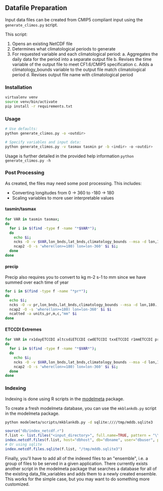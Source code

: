 ## Datafile Preparation

Input data files can be created from CMIP5 compliant input using the `generate_climos.py` script.

This script:

1. Opens an existing NetCDF file
2. Determines what climatological periods to generate
3. For requested variable and each climatological period:
   a. Aggregates the daily data for the period into a separate output file
   b. Revises the time variable of the output file to meet CF1.6/CMIP5 specification
   c. Adds a climatology_bounds variable to the output file match climatological period
   d. Revises output file name with climatological period

### Installation

```bash
virtualenv venv
source venv/bin/activate
pip install -r requirements.txt
```

### Usage

```bash
# Use defaults:
python generate_climos.py -o <outdir>

# Specify variables and input data:
python generate_climos.py -v tasmax tasmin pr -b <indir> -o <outdir>
```

Usage is further detailed in the provided help information `python generate_climos.py -h`

### Post Processing

As created, the files may need some post processing. This includes:

* Converting longitudes from 0 -> 360 to -180 -> 180
* Scaling variables to more user interpretable values

#### tasmin/tasmax

```bash
for VAR in tasmin tasmax;
do
  for i in $(find -type f -name "*$VAR*");
  do
    echo $i;
    ncks -O -v $VAR,lon_bnds,lat_bnds,climatology_bounds --msa -d lon,180.,360. -d lon,0.,179.999999 $i $i;
    ncap2 -O -s 'where(lon>=180) lon=lon-360' $i $i;
  done
done
```

#### precip

Precip also requires you to convert to kg m-2 s-1 to mm since we have summed over each time of year

```bash
for i in $(find -type f -name "*pr*");
do
  echo $i;
  ncks -O -v pr,lon_bnds,lat_bnds,climatology_bounds --msa -d lon,180.,360. -d lon,0.,179.999999 $i $i
  ncap2 -O -s 'where(lon>=180) lon=lon-360' $i $i
  ncatted -a units,pr,m,c,"mm" $i
done
```

#### ETCCDI Extremes

```bash
for VAR in rx1dayETCCDI altcsdiETCCDI cwdETCCDI txxETCCDI r1mmETCCDI prcptotETCCDI r95pETCCDI tx10pETCCDI sdiiETCCDI r20mmETCCDI txnETCCDI tn10pETCCDI tnnETCCDI suETCCDI idETCCDI tnxETCCDI tx90pETCCDI fdETCCDI r10mmETCCDI wsdiETCCDI rx5dayETCCDI tn90pETCCDI r99pETCCDI altwsdiETCCDI csdiETCCDI cddETCCDI trETCCDI altcwdETCCDI dtrETCCDI gslETCCDI altcddETCCDI;
do
  for i in $(find -type f -name "*$VAR*");
  do
    echo $i;
    ncks -O -v $VAR,lon_bnds,lat_bnds,climatology_bounds --msa -d lon,180.,360. -d lon,0.,179.999999 $i $i;
    ncap2 -O -s 'where(lon>=180) lon=lon-360' $i $i;
  done
done
```

### Indexing

Indexing is done using R scripts in the [modelmeta](https://github.com/pacificclimate/modelmeta) package.

To create a fresh modelmeta database, you can use the `mkblankdb.py` script in the modelmeta package.

```bash
python modelmeta/scripts/mkblankdb.py -d sqlite:////tmp/mddb.sqlite3
```

```R
source("db/index_netcdf.r")
f.list <- list.files("<input_directory>", full.name=TRUE, pattern = "\\.nc$", recursive=TRUE)
index.netcdf.files(f.list, host="dbhost", db="dbname", user="dbuser", password="optional")
# Or using sqlite
index.netcdf.files.sqlite(f.list, "/tmp/mddb.sqlite3")
```

Finally, you'll have to add all of the indexed files to an "ensemble", i.e. a group of files to be served in a given application. There currently exists another script in the modelmeta package that searches a database for all of the existing data_file_variables and adds them to a newly created ensemble. This works for the simple case, but you may want to do something more customized.
